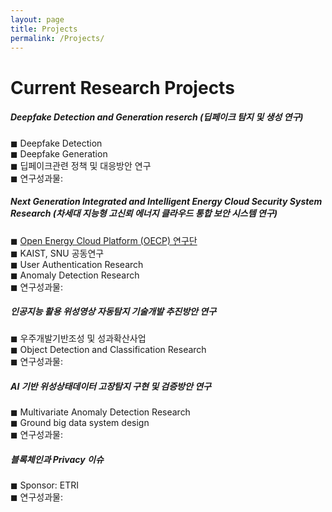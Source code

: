 ```yaml
---
layout: page
title: Projects
permalink: /Projects/
---
```


<h1 class="page-title">Current Research Projects</h1>



<div class="section">
    <h5>Deepfake Detection and Generation reserch (딥페이크 탐지 및 생성 연구)</h5> 
        ◼  Deepfake Detection <br>
        ◼  Deepfake Generation <br>
        ◼  딥페이크관련 정책 및 대응방안 연구 <br>
        ◼  연구성과물: <br>
</div>

<div class="section">
    <h5> Next Generation Integrated and Intelligent Energy Cloud Security System Research (차세대 지능형 고신뢰 에너지 클라우드 통합 보안 시스템 연구) </h5> 
        ◼  <a href="https://www.oecp.kaist.ac.kr/">Open Energy Cloud Platform (OECP) 연구단</a> <br>
        ◼  KAIST, SNU 공동연구 <br>
        ◼  User Authentication Research <br>
        ◼  Anomaly Detection Research <br>
        ◼  연구성과물: <br>
</div>

<div class="section">
    <h5> 인공지능 활용 위성영상 자동탐지 기술개발 추진방안 연구</h5> 
        ◼  우주개발기반조성 및 성과확산사업 <br>
        ◼  Object Detection and Classification Research <br>
        ◼  연구성과물: <br>
</div>

<div class="section">
    <h5> AI 기반 위성상태데이터 고장탐지 구현 및 검증방안 연구</h5> 
        ◼  Multivariate Anomaly Detection Research <br>
        ◼  Ground big data system design <br>
        ◼  연구성과물: <br>
</div>


<div class="section">
    <h5> 블록체인과 Privacy 이슈 </h5> 
        ◼  Sponsor: ETRI <br>
        ◼  연구성과물: <br>
</div>




